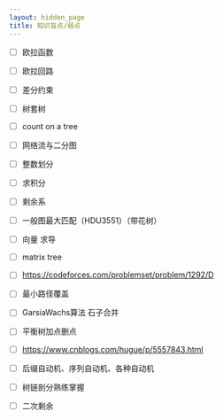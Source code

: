 ```yaml
---
layout: hidden_page
title: 知识盲点/弱点
---
```


-   [ ] 欧拉函数
-   [ ] 欧拉回路
-   [ ] 差分约束
-   [ ] 树套树
-   [ ] count on a tree
-   [ ] 网络流与二分图
-   [ ] 整数划分
-   [ ] 求积分
-   [ ] 剩余系
-   [ ] 一般图最大匹配（HDU3551）（带花树）
-   [ ] 向量 求导
-   [ ] matrix tree
-   [ ] https://codeforces.com/problemset/problem/1292/D
-   [ ] 最小路径覆盖
-   [ ] GarsiaWachs算法 石子合并
-   [ ] 平衡树加点删点
-   [ ] https://www.cnblogs.com/hugue/p/5557843.html
-   [ ] 后缀自动机、序列自动机、各种自动机
-   [ ] 树链剖分熟练掌握
-   [ ] 二次剩余





